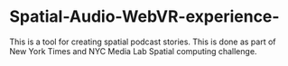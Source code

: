 # Spatial-Audio-WebVR-experience-
This is a tool for creating spatial podcast stories. This is done as part of New York Times and NYC Media Lab Spatial computing challenge. 
